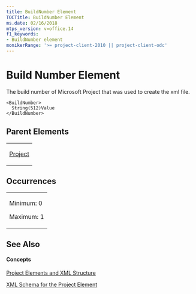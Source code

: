 ```yaml
---
title: BuildNumber Element
TOCTitle: BuildNumber Element
ms.date: 02/16/2018
mtps_version: v=office.14
f1_keywords:
- BuildNumber element
monikerRange: '>= project-client-2010 || project-client-odc'
---
```


# Build Number Element




The build number of Microsoft Project that was used to create the xml file.

    <BuildNumber>
      String(512)Value
    </BuildNumber>

## Parent Elements

<table>
<colgroup>
<col style="width: 100%" />
</colgroup>
<tbody>
<tr class="odd">
<td><p><a href="project-element.md">Project</a></p></td>
</tr>
</tbody>
</table>

## Occurrences

<table>
<colgroup>
<col style="width: 100%" />
</colgroup>
<tbody>
<tr class="odd">
<td><p>Minimum: 0</p>
<p>Maximum: 1</p></td>
</tr>
</tbody>
</table>

## See Also

#### Concepts

[Project Elements and XML Structure](project-elements-and-xml-structure.md)

[XML Schema for the Project Element](xml-schema-for-the-project-element.md)

